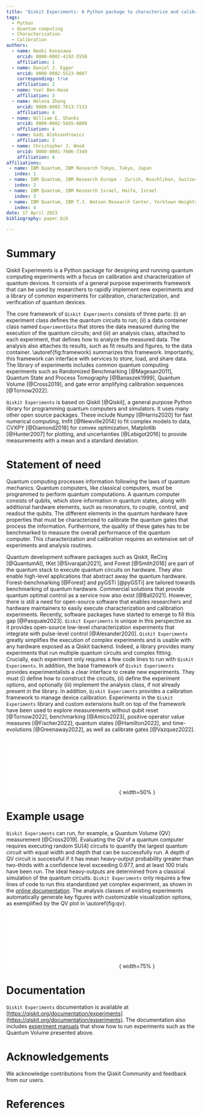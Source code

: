 ```yaml
---
title: 'Qiskit Experiments: A Python package to characterize and calibrate quantum computers'
tags:
  - Python
  - Quantum computing
  - Characterization
  - Calibration
authors:
  - name: Naoki Kanazawa
    orcid: 0000-0002-4192-5558
    affiliation: 1
  - name: Daniel J. Egger
    orcid: 0000-0002-5523-9807
    corresponding: true
    affiliation: 2
  - name: Yael Ben-Haim
    affiliation: 3
  - name: Helena Zhang
    orcid: 0000-0002-7813-7133
    affiliation: 4
  - name: William E. Shanks
    orcid: 0000-0002-5045-8808
    affiliation: 4
  - name: Gadi Aleksandrowicz
    affiliation: 3
  - name: Christopher J. Wood
    orcid: 0000-0001-7606-7349
    affiliation: 4
affiliations:
 - name: IBM Quantum, IBM Research Tokyo, Tokyo, Japan
   index: 1
 - name: IBM Quantum, IBM Research Europe - Zurich, Ruschlikon, Switzerland
   index: 2
 - name: IBM Quantum, IBM Research Israel, Haifa, Israel
   index: 3
 - name: IBM Quantum, IBM T.J. Watson Research Center, Yorktown Heights, USA
   index: 4
date: 17 April 2023
bibliography: paper.bib

---
```


# Summary

Qiskit Experiments is a Python package for designing and running quantum computing experiments 
with a focus on calibration and characterization of quantum devices. 
It consists of a general purpose experiments framework that can be used by researchers to rapidly 
implement new experiments and a library of common experiments for calibration, characterization, 
and verification of quantum devices.

The core framework of `Qiskit Experiments` consists of three parts:
(i) an experiment class defines the quantum circuits to run; 
(ii) a data container class named `ExperimentData` that stores the data measured during the execution 
of the quantum circuits; and
(iii) an analysis class, attached to each experiment, that defines how to analyze the measured data.
The analysis also attaches its results, such as fit results and figures, to the data container.
\autoref{fig:framework} summarizes this framework.
Importantly, this framework can interface with services to store, load, and share data.
The library of experiments includes common quantum computing experiments such as Randomized 
Benchmarking [@Magesan2011], Quantum State and Process Tomography [@Banaszek1999], Quantum Volume [@Cross2019], 
and gate error amplifying calibration sequences [@Tornow2022].

`Qiskit Experiments` is based on Qiskit [@Qiskit], a general purpose Python library for programming 
quantum computers and simulators.
It uses many other open source packages.
These include Numpy [@Harris2020] for fast numerical computing, lmfit [@Newville2014] to fit complex 
models to data, CVXPY [@Diamond2016] for convex optimization, Matplotlib [@Hunter2007] for plotting, 
and uncertainties [@Lebigot2016] to provide measurements with a mean and a standard deviation.


# Statement of need

Quantum computing processes information following the laws of quantum mechanics.
Quantum computers, like classical computers, must be programmed to perform quantum computations. 
A quantum computer consists of qubits, which store information in 
quantum states, along with additional hardware elements, such as resonators, to couple, control, 
and readout the qubits. 
The different elements in the quantum hardware have properties that must be characterized to 
calibrate the quantum gates that process the information. 
Furthermore, the quality of these gates has to be benchmarked to measure the overall performance 
of the quantum computer. 
This characterization and calibration requires an extensive set of experiments and analysis routines.

Quantum development software packages such as Qiskit, ReCirq [@QuantumAI], tKet [@Sivarajah2021], and
Forest [@Smith2016] are part of the quantum stack to execute quantum circuits on hardware.
They also enable high-level applications that abstract away the quantum hardware. 
Forest-benchmarking [@Forest] and pyGSTi [@pyGSTi] are tailored towards benchmarking of quantum hardware.
Commercial solutions that provide quantum optimal control as a service now also exist [@Ball2021].
However, there is still a need for open-source software that enables researchers and hardware 
maintainers to easily execute characterization and calibration experiments.
Recently, software packages have started to emerge to fill this gap [@Pasquale2023]. 
`Qiskit Experiments` is unique in this perspective as it provides open-source low-level 
characterization experiments that integrate with pulse-level control [@Alexander2020].
`Qiskit Experiments` greatly simplifies the execution of complex experiments and is 
usable with any hardware exposed as a Qiskit backend.
Indeed, a library provides many experiments that run multiple quantum circuits and complex fitting. 
Crucially, each experiment only requires a few code lines to run with `Qiskit Experiments`.
In addition, the base framework of `Qiskit Experiments` provides experimentalists a clear 
interface to create new experiments. 
They must (i) define how to construct the circuits, (ii) define the experiment options, 
and optionally (iii) implement the analysis class, if not already present in the library.
In addition, `Qiskit Experiments` provides a calibration framework to manage device calibration.
Experiments in the `Qiskit Experiments` library and custom extensions built on top of the 
framework have been used to explore measurements without qubit reset [@Tornow2022], 
benchmarking [@Amico2023], positive operator value measures [@Fischer2022], quantum 
states [@Hamilton2022], and time-evolutions [@Greenaway2022], as well as calibrate gates [@Vazquez2022].

![
Conceptual framework of Qiskit Experiments.
The circuits are run as jobs on the quantum backends.
If an experiment exceeds the maximum circuit limit per job it is broken down in multiple jobs.
The raw data, figures, and analysis results are contained in the `ExperimentData` class.
\label{fig:framework}](framework.pdf){ width=50% }

# Example usage

`Qiskit Experiments` can run, for example, a Quantum Volume (QV) measurement [@Cross2019].
Evaluating the QV of a quantum computer requires executing random SU(4) circuits to quantify
the largest quantum circuit with equal width and depth that can be successfully run.
A depth $d$ QV circuit is successful if it has mean heavy-output probability greater 
than two-thirds with a confidence level exceeding 0.977, and at least 100 trials have been run.
The ideal heavy-outputs are determined from a classical simulation of the quantum circuits.
`Qiskit Experiments` only requires a few lines of code to run this standardized yet complex experiment,
as shown in the [online documentation](https://qiskit.org/documentation/experiments/manuals/verification/quantum_volume.html).
The analysis classes of existing experiments automatically generate key figures with customizable 
visualization options, as exemplified by the QV plot in \autoref{fig:qv}.

![Example result of a quantum volume measurement carried out with `Qiskit Experiments` on a noisy simulator. 
The dashed line shows the two-thirds threshold.
Each dot shows an execution of a randomized quantum circuit aggregated over many shots.
The shaded area is a $2\sigma$ confidence interval.
\label{fig:qv}](qv.pdf){ width=75% }

# Documentation

`Qiskit Experiments` documentation is available at [https://qiskit.org/documentation/experiments](https://qiskit.org/documentation/experiments).
The documentation also includes [experiment manuals](https://qiskit.org/documentation/experiments/manuals) 
that show how to run experiments such as the Quantum Volume presented above.

# Acknowledgements

We acknowledge contributions from the Qiskit Community and feedback from our users.

# References
